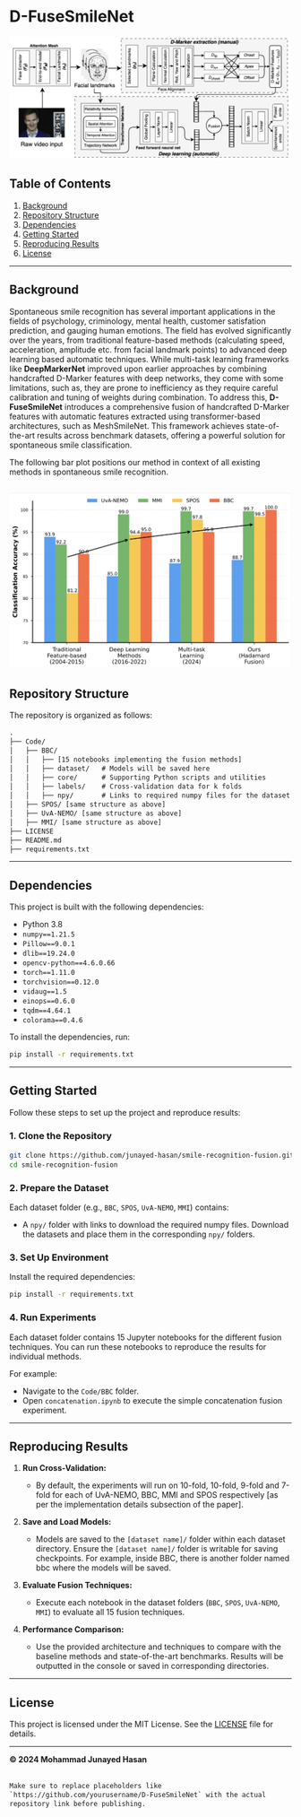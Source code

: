 # D-FuseSmileNet

![Architecture Diagram](fusion_archi.png)

## Table of Contents
1. [Background](#background)
2. [Repository Structure](#repository-structure)
3. [Dependencies](#dependencies)
4. [Getting Started](#getting-started)
5. [Reproducing Results](#reproducing-results)
6. [License](#license)

---

## Background

Spontaneous smile recognition has several important applications in the fields of psychology, criminology, mental health, customer satisfation prediction, and gauging human emotions. The field has evolved significantly over the years, from traditional feature-based methods (calculating speed, acceleration, amplitude etc. from facial landmark points) to advanced deep learning based automatic techniques. While multi-task learning frameworks like **DeepMarkerNet** improved upon earlier approaches by combining handcrafted D-Marker features with deep networks, they come with some limitations, such as, they are prone to inefficiency as they require careful calibration and tuning of weights during combination. To address this, **D-FuseSmileNet** introduces a comprehensive fusion of handcrafted D-Marker features with automatic features extracted using transformer-based architectures, such as MeshSmileNet. This framework achieves state-of-the-art results across benchmark datasets, offering a powerful solution for spontaneous smile classification.

The following bar plot positions our method in context of all existing methods in spontaneous smile recognition.

![Performance progression](performance_progression.png)
---

## Repository Structure

The repository is organized as follows:
```
.
├── Code/
│   ├── BBC/
│   │   ├── [15 notebooks implementing the fusion methods]
│   │   ├── dataset/   # Models will be saved here
│   │   ├── core/      # Supporting Python scripts and utilities
│   │   ├── labels/    # Cross-validation data for k folds
│   │   ├── npy/       # Links to required numpy files for the dataset
│   ├── SPOS/ [same structure as above]
│   ├── UvA-NEMO/ [same structure as above]
│   ├── MMI/ [same structure as above]
├── LICENSE
├── README.md
├── requirements.txt
```

---

## Dependencies

This project is built with the following dependencies:
- Python 3.8
- `numpy==1.21.5`
- `Pillow==9.0.1`
- `dlib==19.24.0`
- `opencv-python==4.6.0.66`
- `torch==1.11.0`
- `torchvision==0.12.0`
- `vidaug==1.5`
- `einops==0.6.0`
- `tqdm==4.64.1`
- `colorama==0.4.6`

To install the dependencies, run:
```bash
pip install -r requirements.txt
```

---

## Getting Started

Follow these steps to set up the project and reproduce results:

### 1. Clone the Repository
```bash
git clone https://github.com/junayed-hasan/smile-recognition-fusion.git
cd smile-recognition-fusion
```

### 2. Prepare the Dataset
Each dataset folder (e.g., `BBC`, `SPOS`, `UvA-NEMO`, `MMI`) contains:
- A `npy/` folder with links to download the required numpy files. Download the datasets and place them in the corresponding `npy/` folders.

### 3. Set Up Environment
Install the required dependencies:
```bash
pip install -r requirements.txt
```

### 4. Run Experiments
Each dataset folder contains 15 Jupyter notebooks for the different fusion techniques. You can run these notebooks to reproduce the results for individual methods.

For example:
- Navigate to the `Code/BBC` folder.
- Open `concatenation.ipynb` to execute the simple concatenation fusion experiment.

---

## Reproducing Results

1. **Run Cross-Validation:**
   - By default, the experiments will run on 10-fold, 10-fold, 9-fold and 7-fold for each of UvA-NEMO, BBC, MMI and SPOS respectively [as per the implementation details subsection of the paper]. 

2. **Save and Load Models:**
   - Models are saved to the `[dataset name]/` folder within each dataset directory. Ensure the `[dataset name]/` folder is writable for saving checkpoints. For example, inside BBC, there is another folder named bbc where the models will be saved.

3. **Evaluate Fusion Techniques:**
   - Execute each notebook in the dataset folders (`BBC`, `SPOS`, `UvA-NEMO`, `MMI`) to evaluate all 15 fusion techniques.

4. **Performance Comparison:**
   - Use the provided architecture and techniques to compare with the baseline methods and state-of-the-art benchmarks. Results will be outputted in the console or saved in corresponding directories.

---

## License

This project is licensed under the MIT License. See the [LICENSE](LICENSE) file for details.

---

**© 2024 Mohammad Junayed Hasan**
```

Make sure to replace placeholders like `https://github.com/yourusername/D-FuseSmileNet` with the actual repository link before publishing.
